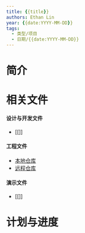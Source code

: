 ```yaml
---
title: {{title}}
authors: Ethan Lin
year: {{date:YYYY-MM-DD}}
tags:
  - 类型/项目 
  - 日期/{{date:YYYY-MM-DD}} 
---
```



# 简介




# 相关文件

#### 设计与开发文件
- [[]]

#### 工程文件
- [本地仓库](file://~)
- [远程仓库](https://)

#### 演示文件
- [[]]



# 计划与进度

